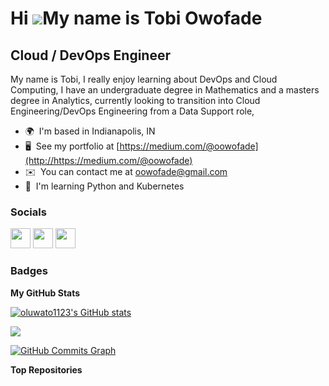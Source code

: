 Hi ![](https://user-images.githubusercontent.com/18350557/176309783-0785949b-9127-417c-8b55-ab5a4333674e.gif)My name is Tobi Owofade
====================================================================================================================================

Cloud / DevOps Engineer
-----------------------

My name is Tobi, I really enjoy learning about DevOps and Cloud Computing, I have an undergraduate degree in Mathematics and a masters degree in Analytics, currently looking to transition into Cloud Engineering/DevOps Engineering from a Data Support role,

* 🌍  I'm based in Indianapolis, IN
* 🖥️  See my portfolio at [https://medium.com/@oowofade](http://https://medium.com/@oowofade)
* ✉️  You can contact me at [oowofade@gmail.com](mailto:oowofade@gmail.com)
* 🧠  I'm learning Python and Kubernetes


### Socials

<p align="left"> <a href="https://www.github.com/oluwato1123" target="_blank" rel="noreferrer"><img src="https://raw.githubusercontent.com/danielcranney/readme-generator/main/public/icons/socials/github.svg" width="32" height="32" /></a> <a href="https://www.linkedin.com/in/tobiowofade/" target="_blank" rel="noreferrer"><img src="https://raw.githubusercontent.com/danielcranney/readme-generator/main/public/icons/socials/linkedin.svg" width="32" height="32" /></a> <a href="http://www.medium.com/oowofade" target="_blank" rel="noreferrer"><img src="https://raw.githubusercontent.com/danielcranney/readme-generator/main/public/icons/socials/medium.svg" width="32" height="32" /></a></p>

### Badges

<b>My GitHub Stats</b>

<a href="http://www.github.com/oluwato1123"><img src="https://github-readme-stats.vercel.app/api?username=oluwato1123&show_icons=true&hide=&count_private=true&title_color=0891b2&text_color=ffffff&icon_color=0891b2&bg_color=1c1917&hide_border=true&show_icons=true" alt="oluwato1123's GitHub stats" /></a>

<a href="http://www.github.com/oluwato1123"><img src="https://github-readme-streak-stats.herokuapp.com/?user=oluwato1123&stroke=ffffff&background=1c1917&ring=0891b2&fire=0891b2&currStreakNum=ffffff&currStreakLabel=0891b2&sideNums=ffffff&sideLabels=ffffff&dates=ffffff&hide_border=true" /></a>

<a href="http://www.github.com/oluwato1123"><img src="https://activity-graph.herokuapp.com/graph?username=oluwato1123&bg_color=1c1917&color=ffffff&line=0891b2&point=ffffff&area_color=1c1917&area=true&hide_border=true&custom_title=GitHub%20Commits%20Graph" alt="GitHub Commits Graph" /></a>

<b>Top Repositories</b>

<div width="100%" align="center"></div><br /><br /><br /><br /><br /><br /><br />
